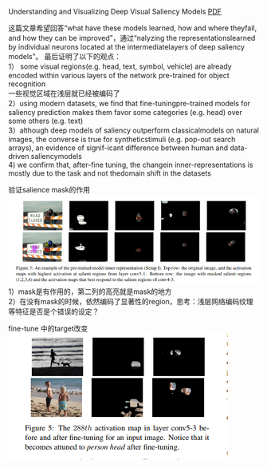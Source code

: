Understanding and Visualizing Deep Visual Saliency Models [PDF](https://arxiv.org/pdf/1903.02501.pdf)


这篇文章希望回答“what have these models learned, how and where theyfail, and how they can be improved”，通过“nalyzing the representationslearned by individual neurons located at the intermediatelayers of deep saliency models”。
最后证明了以下的观点：  
1） some visual regions(e.g. head, text, symbol, vehicle) are already encoded within various layers of the network pre-trained for object recognition  
   一些视觉区域在浅层就已经被编码了  
2）using modern datasets,  we find that fine-tuningpre-trained models for saliency prediction makes them favor some categories (e.g. head) over some others (e.g. text)  
3）although deep models of saliency outperform classicalmodels on natural images, the converse is true for syntheticstimuli (e.g. pop-out search arrays), an evidence of signif-icant  difference  between  human  and  data-driven  saliencymodels  
4) we confirm that, after-fine tuning, the changein inner-representations is mostly due to the task and not thedomain shift in the datasets  

验证salience mask的作用![image](https://github.com/sunshinee24/Paper/blob/master/CVPR%202019/images/Salience.png)
1）mask是有作用的，第二列的高亮就是mask的地方  
2）在没有mask的时候，依然编码了显著性的region，思考：浅层网络编码纹理等特征是否是个错误的设定？  

fine-tune 中的target改变![image](https://github.com/sunshinee24/Paper/blob/master/CVPR%202019/images/salient.png)
